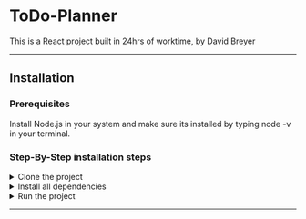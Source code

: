 # ToDo-Planner
This is a React project built in 24hrs of worktime, by David Breyer

---

## Installation

### Prerequisites
Install Node.js in your system and make sure its installed by typing node -v in your terminal.

### Step-By-Step installation steps
<details>
<summary>
Clone the project
</summary>
1. Navigate into a directory/folder of your choice<br><br>
2. execute following command:

```
git clone https://github.com/D4veDev/ToDo-Planner.git
```
This will download the remote repository into your current directory in a folder that has the same name as the repo.
</details>

<details>
<summary>
Install all dependencies
</summary>
1. Run the following command in the "ToDo-Planner folder"


```
npm install
```
This will install all modules listed in `package.json` into a folder called `node_modules`.
We have to execute this command to get access to the react library, babel ( a javascript transpiler ) and more

</details>

<details>
<summary>
Run the project
</summary>
Run the following command in the "ToDo-Planner folder"

```
npm run start
```
This is a command that is defined in the `package.json` file in line 8.

Webpack (which is what you technically run in the above command) will use Babel
to translate all of the fancy ES6 javascript code into (not-so-fancy) ES5 code.
This is because your browser and NodeJs need to understand the code, and ES6 is not supported yet 

Webpack will also go through your css and other files, but...

out-of-the-box, webpack only understands Javascript and JSON.
With a loader, you can translate another type of file to a format that webpack understands and can work with.
(They are all defined in webpack.config.js)

For more information about Webpack and Babel, have a look here: <br> `https://dev.to/getd/wtf-are-babel-and-webpack-explained-in-2-mins-43be` <br><br>
For a detailed introduction to webpack, look here: <br>`https://www.smashingmagazine.com/2021/06/getting-started-webpack/` <br><br>
For a detailed introduction to babel, look here <br>`nicholasjohnson.com/blog/what-is-babel/` <br><br>

Lastly, open a browser of your choice, and go to `localhost:8080`

</details>

---
